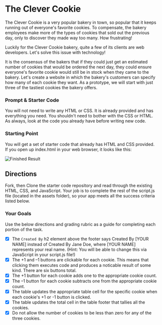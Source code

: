 # The Clever Cookie
The Clever Cookie is a very popular bakery in town, so popular that it keeps running out of everyone's favorite cookies. To compensate, the bakery employees make more of the types of cookies that sold out the previous day, only to discover they made way too many. How frustrating!

Luckily for the Clever Cookie bakery, quite a few of its clients are web developers. Let's solve this issue with technology!

It is the consensus of the bakers that if they could just get an estimated number of cookies that would be ordered the next day, they could ensure everyone's favorite cookie would still be in stock when they came to the bakery. Let's create a website in which the bakery's customers can specify how many of each cookie they want. As a prototype, we will start with just three of the tastiest cookies the bakery offers.

### Prompt & Starter Code
You will not need to write any HTML or CSS. It is already provided and has everything you need. You shouldn't need to bother with the CSS or HTML.
As always, look at the code you already have before writing new code.

### Starting Point
You will get a set of starter code that already has HTML and CSS provided. If you open up index.html in your web browser, it looks like this:

![Finished Result](./finished-result.png)


## Directions
Fork, then Clone the starter code repository and read through the existing HTML, CSS, and JavaScript.
Your job is to complete the rest of the script.js file (located in the assets folder), so your app meets all the success criteria listed below.

### Your Goals
Use the below directions and grading rubric as a guide for completing each portion of the task. 

- [x] The `Created By` h2 element above the footer says Created By [YOUR NAME] instead of Created By Jane Doe, where [YOUR NAME] represents your real name. (Hint: You will be able to change this via JavaScript in your script.js file!)
- [x] The +1 and –1 buttons are clickable for each cookie. This means that clicking them executes code and produces a noticable result of some kind. There are six buttons total.
- [x] The +1 button for each cookie adds one to the appropriate cookie count.
- [x] The –1 button for each cookie subtracts one from the appropriate cookie count.
- [x] The table updates the appropriate table cell for the specific cookie when each cookie's +1 or -1 button is clicked.
- [x] The table updates the total cell in the table footer that tallies all the cookies.
- [x] Do not allow the number of cookies to be less than zero for any of the three cookies.
